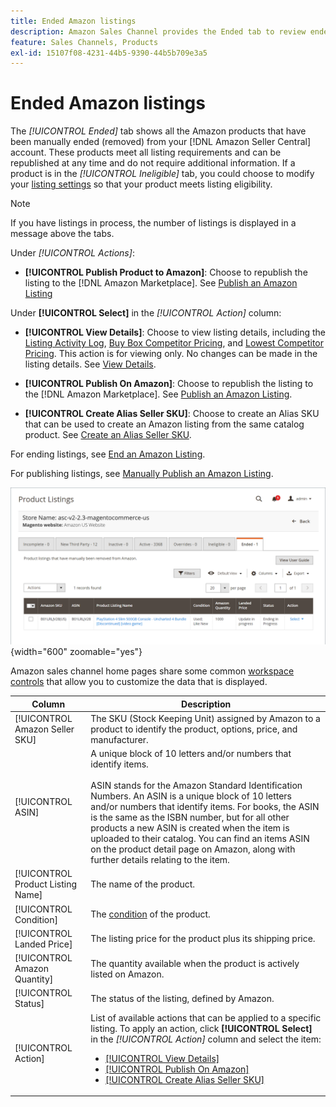 ```yaml
---
title: Ended Amazon listings
description: Amazon Sales Channel provides the Ended tab to review ended Amazon Marketplace listings, which can be republished when you choose.
feature: Sales Channels, Products
exl-id: 15107f08-4231-44b5-9390-44b5b709e3a5
---
```

# Ended Amazon listings

The _[!UICONTROL Ended]_ tab shows all the Amazon products that have been manually ended (removed) from your [!DNL Amazon Seller Central] account. These products meet all listing requirements and can be republished at any time and do not require additional information. If a product is in the _[!UICONTROL Ineligible]_ tab, you could choose to modify your [listing settings](./listing-settings.md) so that your product meets listing eligibility.

>[!NOTE]
>
>If you have listings in process, the number of listings is displayed in a message above the tabs.

Under _[!UICONTROL Actions]_:

- **[!UICONTROL Publish Product to Amazon]**: Choose to republish the listing to the [!DNL Amazon Marketplace]. See [Publish an Amazon Listing](./publish-listings-manually.md)

Under **[!UICONTROL Select]** in the _[!UICONTROL Action]_ column:

- **[!UICONTROL View Details]**: Choose to view listing details, including the [Listing Activity Log](./product-listing-details.md#listing-activity-log), [Buy Box Competitor Pricing](./product-listing-details.md#buy-box-competitor-pricing), and [Lowest Competitor Pricing](./product-listing-details.md#lowest-competitor-pricing). This action is for viewing only. No changes can be made in the listing details. See [View Details](./product-listing-details.md).

- **[!UICONTROL Publish On Amazon]**: Choose to republish the listing to the [!DNL Amazon Marketplace]. See [Publish an Amazon Listing](./publish-listings-manually.md).

- **[!UICONTROL Create Alias Seller SKU]**: Choose to create an Alias SKU that can be used to create an Amazon listing from the same catalog product. See [Create an Alias Seller SKU](./create-alias-seller-sku.md).

For ending listings, see [End an Amazon Listing](./end-listings-manually.md).

For publishing listings, see [Manually Publish an Amazon Listing](./publish-listings-manually.md).

![Ended Amazon listings](assets/amazon-ended-listings.png){width="600" zoomable="yes"}

Amazon sales channel home pages share some common [workspace controls](./workspace-controls.md) that allow you to customize the data that is displayed.

| Column                            | Description                                                                                                                                                                                                                                                                                                                                                                                                                                                                        |
|-----------------------------------|------------------------------------------------------------------------------------------------------------------------------------------------------------------------------------------------------------------------------------------------------------------------------------------------------------------------------------------------------------------------------------------------------------------------------------------------------------------------------------|
| [!UICONTROL Amazon Seller SKU]    | The SKU (Stock Keeping Unit) assigned by Amazon to a product to identify the product, options, price, and manufacturer.                                                                                                                                                                                                                                                                                                                                                            |
| [!UICONTROL ASIN]                 | A unique block of 10 letters and/or numbers that identify items.<br><br>ASIN stands for the Amazon Standard Identification Numbers. An ASIN is a unique block of 10 letters and/or numbers that identify items. For books, the ASIN is the same as the ISBN number, but for all other products a new ASIN is created when the item is uploaded to their catalog. You can find an items ASIN on the product detail page on Amazon, along with further details relating to the item. |
| [!UICONTROL Product Listing Name] | The name of the product.                                                                                                                                                                                                                                                                                                                                                                                                                                                           |
| [!UICONTROL Condition]            | The [condition](./product-listing-condition.md) of the product.                                                                                                                                                                                                                                                                                                                                                                                                                    |
| [!UICONTROL Landed Price]         | The listing price for the product plus its shipping price.                                                                                                                                                                                                                                                                                                                                                                                                                         |
| [!UICONTROL Amazon Quantity]      | The quantity available when the product is actively listed on Amazon.                                                                                                                                                                                                                                                                                                                                                                                                              |
| [!UICONTROL Status]               | The status of the listing, defined by Amazon.                                                                                                                                                                                                                                                                                                                                                                                                                                      |
| [!UICONTROL Action]               | List of available actions that can be applied to a specific listing. To apply an action, click **[!UICONTROL Select]** in the _[!UICONTROL Action]_ column and select the item:<ul><li>[[!UICONTROL View Details]](./product-listing-details.md)</li><li>[[!UICONTROL Publish On Amazon]](./publish-listings-manually.md)</li><li>[[!UICONTROL Create Alias Seller SKU]](./create-alias-seller-sku.md#region-specific)</li></ul>                                                   |
